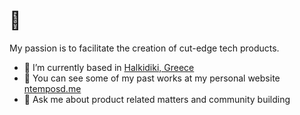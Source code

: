<h1>👋</h1>
<p>My passion is to facilitate the creation of cut-edge tech products.</p>

-  📍 I’m currently based in [Halkidiki, Greece](https://goo.gl/maps/PzS5q2YAy21KRo588)
- 👨‍ You can see some of my past works at my personal website [ntemposd.me](https://www.ntemposd.me/)
- 💬 Ask me about product related matters and community building
